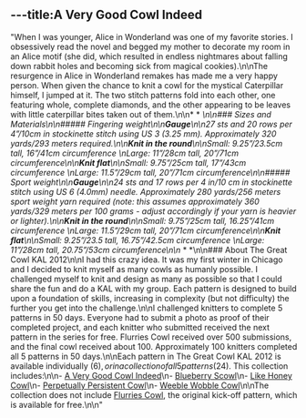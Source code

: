 ---title:A Very Good Cowl Indeed
---
"When I was younger, Alice in Wonderland was one of my favorite stories. I obsessively read the novel and begged my mother to decorate my room in an Alice motif (she did, which resulted in endless nightmares about falling down rabbit holes and becoming sick from magical cookies).\n\nThe resurgence in Alice in Wonderland remakes has made me a very happy person. When given the chance to knit a cowl for the mystical Caterpillar himself, I jumped at it. The two stitch patterns fold into each other, one featuring whole, complete diamonds, and the other appearing to be leaves with little caterpillar bites taken out of them.\n\n* * *\n\n### Sizes and Materials\n\n##### Fingering weight\n\n**Gauge**\n\n27 sts and 20 rows per 4”/10cm in stockinette stitch using US 3 (3.25 mm). Approximately 320 yards/293 meters required.\n\n**Knit in the round**\n\nSmall: 9.25”/23.5cm tall, 16”/41cm circumference   \nLarge: 11”/28cm tall, 20”/71cm circumference\n\n**Knit flat**\n\nSmall: 9.75”/25cm tall, 17”/43cm circumference   \nLarge: 11.5”/29cm tall, 20”/71cm circumference\n\n##### Sport weight\n\n**Gauge**\n\n24 sts and 17 rows per 4 in/10 cm in stockinette stitch using US 6 (4.0mm) needle. Approximately 280 yards/256 meters sport weight yarn required (note: this assumes approximately 360 yards/329 meters per 100 grams - adjust accordingly if your yarn is heavier or lighter).\n\n**Knit in the round**\n\nSmall: 9.75”/25cm tall, 16.25”/41cm circumference   \nLarge: 11.5”/29cm tall, 20”/71cm circumference\n\n**Knit flat**\n\nSmall: 9.25”/23.5 tall, 16.75”/42.5cm circumference   \nLarge: 11”/28cm tall, 20.75”/53cm circumference\n\n* * *\n\n### About The Great Cowl KAL 2012\n\nI had this crazy idea. It was my first winter in Chicago and I decided to knit myself as many cowls as humanly possible. I challenged myself to knit and design as many as possible so that I could share the fun and do a KAL with my group. Each pattern is designed to build upon a foundation of skills, increasing in complexity (but not difficulty) the further you get into the challenge.\n\nI challenged knitters to complete 5 patterns in 50 days. Everyone had to submit a photo as proof of their completed project, and each knitter who submitted received the next pattern in the series for free. Flurries Cowl received over 500 submissions, and the final cowl received about 100. Approximately 100 knitters completed all 5 patterns in 50 days.\n\nEach pattern in The Great Cowl KAL 2012 is available individually ($6), or in a collection of all 5 patterns ($24). This collection includes:\n\n- [A Very Good Cowl Indeed](http://www.ravelry.com/patterns/library/a-very-good-cowl-indeed)\n- [Blueberry Scowl](http://www.ravelry.com/patterns/library/blueberry-scowl)\n- [Like Honey Cowl](http://www.ravelry.com/patterns/library/like-honey-cowl)\n- [Perpetually Persistent Cowl](http://www.ravelry.com/patterns/library/perpetually-persistent-cowl)\n- [Weeble Wobble Cowl](http://www.ravelry.com/patterns/library/weeble-wobble-cowl)\n\nThe collection does not include [Flurries Cowl](http://www.ravelry.com/patterns/library/flurries-cowl), the original kick-off pattern, which is available for free.\n\n"